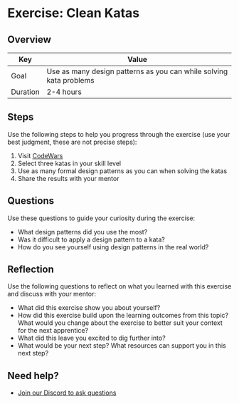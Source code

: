# Exercise: Clean Katas

## Overview

| Key | Value |
| --- | --- |
| Goal | Use as many design patterns as you can while solving kata problems |
| Duration | 2-4 hours |


## Steps

Use the following steps to help you progress through the exercise (use your best judgment, these are not precise steps):

1. Visit [CodeWars](https://www.codewars.com/kata/latest)
2. Select three katas in your skill level
3. Use as many formal design patterns as you can when solving the katas
4. Share the results with your mentor

## Questions

Use these questions to guide your curiosity during the exercise:

- What design patterns did you use the most? 
- Was it difficult to apply a design pattern to a kata? 
- How do you see yourself using design patterns in the real world?

## Reflection

Use the following questions to reflect on what you learned with this exercise and discuss with your mentor:

- What did this exercise show you about yourself?
- How did this exercise build upon the learning outcomes from this topic? What would you change about the exercise to better suit your context for the next apprentice?
- What did this leave you excited to dig further into? 
- What would be your next step? What resources can support you in this next step?

## Need help?

- [Join our Discord to ask questions](https://discord.gg/bDVYvG3Czd)
